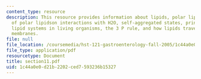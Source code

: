 ```yaml
---
content_type: resource
description: This resource provides information about lipids, polar lipids, classification
  of polar lipidson interactions with H2O, self-aggregated states, principle mixed
  lipid systems in living organisms, the 3 P rule, and how lipids traverse biologic
  membranes.
file: null
file_location: /coursemedia/hst-121-gastroenterology-fall-2005/1c44a0e0d21b2202ced7593236b15327_section11.pdf
file_type: application/pdf
resourcetype: Document
title: section11.pdf
uid: 1c44a0e0-d21b-2202-ced7-593236b15327
---
```

